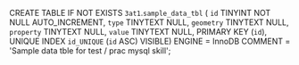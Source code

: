 
CREATE TABLE IF NOT EXISTS `3at1`.`sample_data_tbl` (
  `id` TINYINT NOT NULL AUTO_INCREMENT,
  `type` TINYTEXT NULL,
  `geometry` TINYTEXT NULL,
  `property` TINYTEXT NULL,
  `value` TINYTEXT NULL,
  PRIMARY KEY (`id`),
  UNIQUE INDEX `id_UNIQUE` (`id` ASC) VISIBLE)
ENGINE = InnoDB
COMMENT = 'Sample data tble for test / prac mysql skill';
